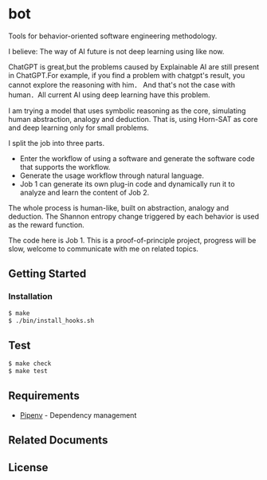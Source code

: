 # bot

Tools for behavior-oriented software engineering methodology.

I believe: The way of AI future is not deep learning using like now.

ChatGPT is great,but the problems caused by Explainable AI are still present in ChatGPT.For example, if you find a problem with chatgpt's result, you cannot explore the reasoning with him． And that's not the case with human．All current AI using deep learning have this problem.

I am trying a model that uses symbolic reasoning as the core, simulating human abstraction, analogy and deduction. That is, using Horn-SAT as core and deep learning only for small problems.

I split the job into three parts.

* Enter the workflow of using a software and generate the software code that supports the workflow.
* Generate the usage workflow through natural language.
* Job 1 can generate its own plug-in code and dynamically run it to analyze and learn the content of Job 2.

The whole process is human-like, built on abstraction, analogy and deduction. The Shannon entropy change triggered by each behavior is used as the reward function.

The code here is Job 1. This is a proof-of-principle project, progress will be slow, welcome to communicate with me on related topics.

## Getting Started

<!-- TODO: Describe how to prepare to use this project -->

### Installation

```sh
$ make
$ ./bin/install_hooks.sh
```

## Test

```sh
$ make check
$ make test
```

## Requirements

<!-- TODO: Describe stack of this project -->
* [Pipenv](https://github.com/pypa/pipenv) - Dependency management

## Related Documents

<!-- TODO: Insert related documents here-->

## License

<!-- TODO: If you want, set license information here-->

